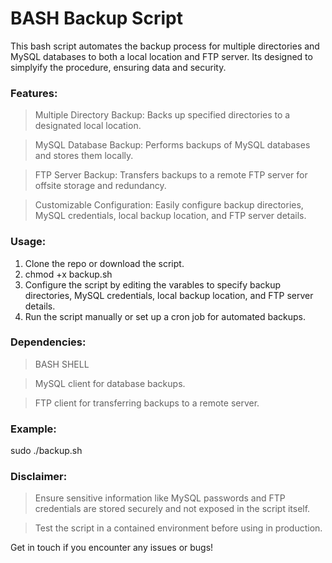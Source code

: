 # BASH Backup Script
This bash script automates the backup process for multiple directories and MySQL databases to both a local location and FTP server. Its designed to simplyify the procedure, ensuring data and security.

### Features: 
>Multiple Directory Backup: Backs up specified directories to a designated local location.

>MySQL Database Backup: Performs backups of MySQL databases and stores them locally.

>FTP Server Backup: Transfers backups to a remote FTP server for offsite storage and redundancy.

>Customizable Configuration: Easily configure backup directories, MySQL credentials, local backup location, and FTP server details.

### Usage: 
1. Clone the repo or download the script.
2. chmod +x backup.sh 
3. Configure the script by editing the varables to specify backup directories, MySQL credentials, local backup location, and FTP server details.
4. Run the script manually or set up a cron job for automated backups.

### Dependencies:
> BASH SHELL

> MySQL client for database backups.

> FTP client for transferring backups to a remote server.

### Example: 
sudo ./backup.sh

### Disclaimer:
>Ensure sensitive information like MySQL passwords and FTP credentials are stored securely and not exposed in the script itself.

>Test the script in a contained environment before using in production.

Get in touch if you encounter any issues or bugs!
